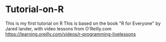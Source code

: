 # Tutorial-on-R
This is my first tutorial on R
This is based on the book "R for Everyone" by Jared lander, with video lessons from O'Reilly.com
https://learning.oreilly.com/videos/r-programming-livelessons
